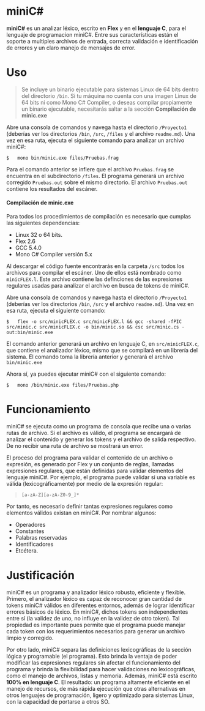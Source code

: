 # miniC#

**miniC#** es un analizar léxico, escrito en **Flex** y en el **lenguaje C**, para el lenguaje de programacion miniC#. Entre sus características están el soporte a multiples archivos de entrada, correcta validación e identificación de errores y un claro manejo de mensajes de error. 

# Uso

> Se incluye un binario ejecutable para sistemas Linux de 64 bits dentro del directorio `/bin`. Si tu máquina no cuenta con una imagen Linux de 64 bits ni como Mono C# Compiler, o deseas compilar propiamente un binario ejecutable, necesitarás saltar a la sección **Compilación de minic.exe**

Abre una consola de comandos y navega hasta el directorio `/Proyecto1` (deberías ver los directorios `/bin`, `/src`, `/files` y el archivo `readme.md`). Una vez en esa ruta, ejecuta el siguiente comando para analizar un archivo miniC#:

```shell
$   mono bin/minic.exe files/Pruebas.frag
```
Para el comando anterior se infiere que el archivo `Pruebas.frag` se encuentra en el subdirectorio `/files`. El programa generará un archivo corregido `Pruebas.out` sobre el mismo directorio. El archivo `Pruebas.out` contiene los resultados del escáner.

#### Compilación de minic.exe
Para todos los procedimientos de compilación es necesario que cumplas las siguientes dependencias:
- Linux 32 o 64 bits.
- Flex 2.6
- GCC 5.4.0
- Mono C# Compiler versión 5.x


Al descargar el código fuente encontrarás en la carpeta `/src` todos los archivos para compilar el escáner. Uno de ellos está nombrado como `minicFLEX.l`. Este archivo contiene las definciones de las expresiones regulares usadas para analizar el archivo en busca de tokens  de miniC#.

Abre una consola de comandos y navega hasta el directorio `/Proyecto1` (deberías ver los directorios `/bin`, `/src` y el archivo `readme.md`). Una vez en esa ruta, ejecuta el siguiente comando:

```shell
$   flex -o src/minicFLEX.c src/minicFLEX.l && gcc -shared -fPIC src/minic.c src/minicFLEX.c -o bin/minic.so && csc src/minic.cs -out:bin/minic.exe
```

El comando anterior generará un archivo en lenguaje C, en `src/minicFLEX.c`,  que contiene el analizador léxico, mismo que se compilará en un librería del sistema. El comando toma la librería anterior y generará el archivo `bin/minic.exe`

Ahora sí, ya puedes ejecutar miniC# con el siguiente comando:

```shell
$   mono /bin/minic.exe files/Pruebas.php
```

# Funcionamiento
miniC#  se ejecuta como un programa de consola que recibe una o varias rutas de archivo. Si el archivo es válido, el programa se encargará de analizar el contenido y generar los tokens y el archivo de salida respectivo. De no recibir una ruta de archivo se mostrará un error.

El proceso del programa para validar el contenido de un archivo o expresión, es generado por Flex y un conjunto de reglas, llamadas expresiones regulares, que están definidas para validar elementos del lenguaje miniC#. Por ejemplo, el programa puede validar si una variable es válida (lexicográficamente) por medio de la expresión regular:
>`[a-zA-Z][a-zA-Z0-9_]*`

Por tanto, es necesario definir tantas expresiones regulares como elementos válidos existan en miniC#. Por nombrar algunos:
- Operadores
- Constantes
- Palabras reservadas
- Identificadores
- Etcétera.

# Justificación
miniC# es un programa y analizador léxico robusto, eficiente y flexible. Primero, el analizador léxico es capaz de reconocer gran cantidad de tokens miniC# válidos en diferentes entornos, además de lograr identificar errores básicos de léxico. En miniC#, dichos tokens son independientes entre sí (la validez de uno, no influye en la validez de otro token). Tal propiedad es importante pues permite que el programa puede manejar cada token con los requerimientos necesarios para generar un archivo limpio y corregido.

Por otro lado, miniC# separa las definiciones lexicográficas de la sección lógica y programable (el programa). Esto brinda la ventaja de poder modificar las expresiones regulares sin afectar el funcionamiento del programa y brinda la flexibilidad para hacer validaciones no lexicográficas, como el manejo de archivos, listas y memoria. Además, miniC# está escrito **100% en lenguaje C**. El resultado: un programa altamente eficiente en el manejo de recursos, de más rápida ejecución que otras alternativas en otros lenguajes de programación, ligero y optimizado para sistemas Linux, con la capacidad de portarse a otros SO.